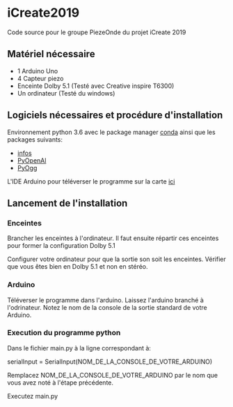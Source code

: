 # iCreate2019
Code source pour le groupe PiezeOnde du projet iCreate 2019

## Matériel nécessaire

* 1 Arduino Uno
* 4 Capteur piezo
* Enceinte Dolby 5.1 (Testé avec Creative inspire T6300) 
* Un ordinateur (Testé du windows)

## Logiciels nécessaires et procédure d'installation

Environnement python 3.6 avec le package manager [conda](https://conda.io/projects/conda/en/latest/) ainsi que les packages suivants:
* [infos](https://github.com/pyserial/pyserial)
* [PyOpenAl](https://github.com/Zuzu-Typ/PyOpenAL)
* [PyOgg](https://github.com/Zuzu-Typ/PyOgg)

L'IDE Arduino pour téléverser le programme sur la carte [ici](https://www.arduino.cc/en/Main/Software)

## Lancement de l'installation

### Enceintes

Brancher les enceintes à l'ordinateur. Il faut ensuite répartir ces enceintes pour former la configuration Dolby 5.1

Configurer votre ordinateur pour que la sortie son soit les enceintes. Vérifier que vous êtes bien en Dolby 5.1 et non en stéréo.

### Arduino
Téléverser le programme dans l'arduino. Laissez l'arduino branché à l'odrinateur.
Notez le nom de la console de la sortie standard de votre Arduino.

### Execution du programme python

Dans le fichier main.py à la ligne correspondant à:


serialInput = SerialInput(NOM_DE_LA_CONSOLE_DE_VOTRE_ARDUINO)

Remplacez NOM_DE_LA_CONSOLE_DE_VOTRE_ARDUINO par le nom que vous avez noté à l'étape précédente.

Executez main.py
